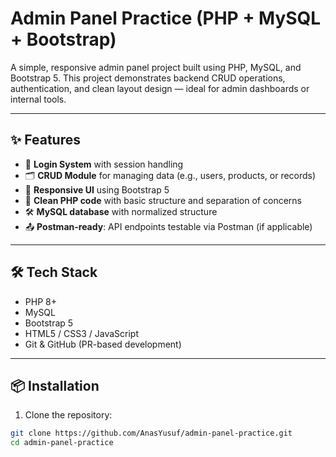 # Admin Panel Practice (PHP + MySQL + Bootstrap)

A simple, responsive admin panel project built using PHP, MySQL, and Bootstrap 5. This project demonstrates backend CRUD operations, authentication, and clean layout design — ideal for admin dashboards or internal tools.

---

## ✨ Features

- 🔐 **Login System** with session handling
- 🗂️ **CRUD Module** for managing data (e.g., users, products, or records)
- 📱 **Responsive UI** using Bootstrap 5
- 🧠 **Clean PHP code** with basic structure and separation of concerns
- 🛠️ **MySQL database** with normalized structure
- 📤 **Postman-ready**: API endpoints testable via Postman (if applicable)

---

## 🛠️ Tech Stack

- PHP 8+
- MySQL
- Bootstrap 5
- HTML5 / CSS3 / JavaScript
- Git & GitHub (PR-based development)

---

## 📦 Installation

1. Clone the repository:

```bash
git clone https://github.com/AnasYusuf/admin-panel-practice.git
cd admin-panel-practice

